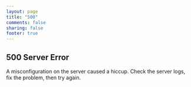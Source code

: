 ```yaml
---
layout: page
title: "500"
comments: false
sharing: false
footer: true
---
```

## 500 Server Error

A misconfiguration on the server caused a hiccup.
Check the server logs, fix the problem, then try again.